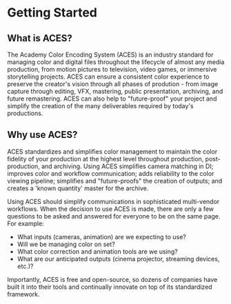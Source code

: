Getting Started
====


## What is ACES?
The Academy Color Encoding System (ACES) is an industry standard for managing color and digital files throughout the lifecycle of almost any media production, from motion pictures to television, video games, or immersive storytelling projects. ACES can ensure a consistent color experience to preserve the creator's vision through all phases of prodution - from image capture through editing, VFX, mastering, public presentation, archiving, and future remastering. ACES can also help to "future-proof" your project and simplify the creation of the many deliverables required by today's productions.


## Why use ACES?
ACES standardizes and simplifies color management to maintain the color fidelity of your production at the highest level throughout production, post-production, and archiving. Using ACES simplifies camera matching in DI; improves color and workflow communication; adds reliability to the color viewing pipeline; simplifies and "future-proofs" the creation of outputs; and creates a 'known quantity' master for the archive.

Using ACES should simplify communications in sophisticated multi-vendor workflows. When the decision to use ACES is made, there are only a few questions to be asked and answered for everyone to be on the same page. For example:

- What inputs (cameras, animation) are we expecting to use?
- Will we be managing color on set?
- What color correction and animation tools are we using?
- What are our anticipated outputs (cinema projector, streaming devices, etc.)?

Importantly, ACES is free and open-source, so dozens of companies have built it into their tools and continually innovate on top of its standardized framework.